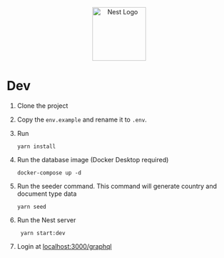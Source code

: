 <p align="center">
  <a href="http://nestjs.com/" target="blank"><img src="https://nestjs.com/img/logo-small.svg" width="120" alt="Nest Logo" /></a>
</p>

# Dev

1. Clone the project
2. Copy the ```env.example``` and rename it to ```.env```.
3. Run 
   ```
   yarn install
   ```

4. Run the database image (Docker Desktop required)
   ```
   docker-compose up -d
   ```

5. Run the seeder command. This command will generate country and document type data
   ```
   yarn seed
   ```

6. Run the Nest server
   ```
    yarn start:dev
   ```

7. Login at [localhost:3000/graphql](localhost:3000/graphql)